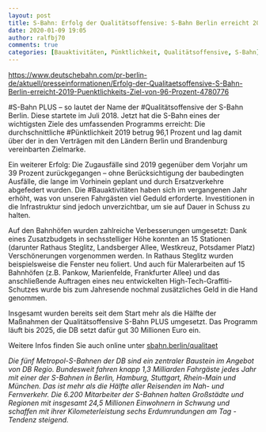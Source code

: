 ```yaml
---
layout: post
title: S-Bahn: Erfolg der Qualitätsoffensive: S-Bahn Berlin erreicht 2019 Pünktlichkeits-Ziel von 96 Prozent Zugausfälle maßgeblich verringert ⋅ Zusatzbudget für Bahnhöfe, aus DB
date: 2020-01-09 19:05
author: ralfbj70
comments: true
categories: [Bauaktivitäten, Pünktlichkeit, Qualitätsoffensive, S-Bahn]
---
```

https://www.deutschebahn.com/pr-berlin-de/aktuell/presseinformationen/Erfolg-der-Qualitaetsoffensive-S-Bahn-Berlin-erreicht-2019-Puenktlichkeits-Ziel-von-96-Prozent-4780776

#S-Bahn PLUS – so lautet der Name der #Qualitätsoffensive der S-Bahn Berlin. Diese startete im Juli 2018. Jetzt hat die S-Bahn eines der wichtigsten Ziele des umfassenden Programms erreicht: Die durchschnittliche #Pünktlichkeit 2019 betrug 96,1 Prozent und lag damit über der in den Verträgen mit den Ländern Berlin und Brandenburg vereinbarten Zielmarke.

Ein weiterer Erfolg: Die Zugausfälle sind 2019 gegenüber dem Vorjahr um
39 Prozent zurückgegangen – ohne Berücksichtigung der baubedingten Ausfälle, die lange im Vorhinein geplant und durch Ersatzverkehre abgefedert wurden. Die #Bauaktivitäten haben sich im vergangenen Jahr erhöht, was von unseren Fahrgästen viel Geduld erforderte. Investitionen in die Infrastruktur sind jedoch unverzichtbar, um sie auf Dauer in Schuss zu halten.

Auf den Bahnhöfen wurden zahlreiche Verbesserungen umgesetzt: Dank eines Zusatzbudgets in sechsstelliger Höhe konnten an 15 Stationen (darunter Rathaus Steglitz, Landsberger Allee, Westkreuz, Potsdamer Platz) Verschönerungen vorgenommen werden. In Rathaus Steglitz wurden beispielsweise die Fenster neu foliert. Und auch für Malerarbeiten auf 15 Bahnhöfen (z.B. Pankow, Marienfelde, Frankfurter Allee) und das anschließende Auftragen eines neu entwickelten High-Tech-Graffiti-Schutzes wurde bis zum Jahresende nochmal zusätzliches Geld in die Hand genommen.

Insgesamt wurden bereits seit dem Start mehr als die Hälfte der Maßnahmen der Qualitätsoffensive S-Bahn PLUS umgesetzt. Das Programm läuft bis 2025, die DB setzt dafür gut 30 Millionen Euro ein.

Weitere Infos finden Sie auch online unter <a href="https://sbahn.berlin/das-unternehmen/qualitaetsoffensive/" target="_blank" rel="noopener noreferrer">sbahn.berlin/qualitaet</a>

<em>Die fünf Metropol-S-Bahnen der DB sind ein zentraler Baustein im Angebot von DB Regio. Bundesweit fahren knapp 1,3 Milliarden Fahrgäste jedes Jahr mit einer der S-Bahnen in Berlin, Hamburg, Stuttgart, Rhein-Main und München. Das ist mehr als die Hälfte aller Reisenden im Nah- und Fernverkehr. Die 6.200 Mitarbeiter der S-Bahnen halten Großstädte und Regionen mit insgesamt 24,5 Millionen Einwohnern in Schwung und schaffen mit ihrer Kilometerleistung sechs Erdumrundungen am Tag - Tendenz steigend.</em>
